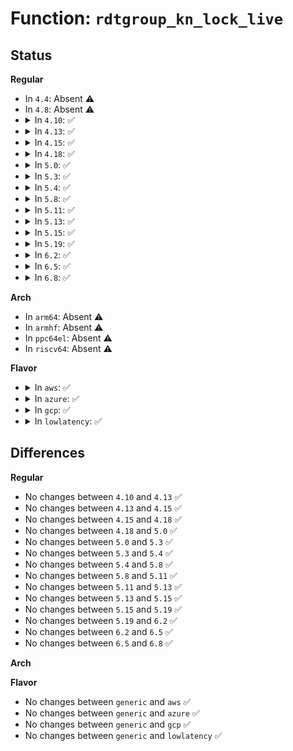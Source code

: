 # Function: <code>rdtgroup_kn_lock_live</code>

## Status
<b>Regular</b>
<ul>
<li>
In <code>4.4</code>: Absent ⚠️
</li>
<li>
In <code>4.8</code>: Absent ⚠️
</li>
<li>
<details>
<summary>In <code>4.10</code>: ✅</summary>

```c
struct rdtgroup *rdtgroup_kn_lock_live(struct kernfs_node *kn);
```

**Collision:** Unique Global

**Inline:** No

**Transformation:** False

**Instances:**

```
In arch/x86/kernel/cpu/intel_rdt_rdtgroup.c (ffffffff81043fd0)
Location: arch/x86/kernel/cpu/intel_rdt_rdtgroup.c:699
Inline: False
Direct callers:
  - arch/x86/kernel/cpu/intel_rdt_rdtgroup.c:rdtgroup_rmdir
  - arch/x86/kernel/cpu/intel_rdt_rdtgroup.c:rdtgroup_tasks_show
  - arch/x86/kernel/cpu/intel_rdt_rdtgroup.c:rdtgroup_tasks_write
  - arch/x86/kernel/cpu/intel_rdt_rdtgroup.c:rdtgroup_cpus_write
  - arch/x86/kernel/cpu/intel_rdt_rdtgroup.c:rdtgroup_cpus_show
  - arch/x86/kernel/cpu/intel_rdt_schemata.c:rdtgroup_schemata_show
  - arch/x86/kernel/cpu/intel_rdt_schemata.c:rdtgroup_schemata_write
```
**Symbols:**

```
ffffffff81043fd0-ffffffff8104403b: rdtgroup_kn_lock_live (STB_GLOBAL)
```
</details>
</li>
<li>
<details>
<summary>In <code>4.13</code>: ✅</summary>

```c
struct rdtgroup *rdtgroup_kn_lock_live(struct kernfs_node *kn);
```

**Collision:** Unique Global

**Inline:** No

**Transformation:** False

**Instances:**

```
In arch/x86/kernel/cpu/intel_rdt_rdtgroup.c (ffffffff81042ec0)
Location: arch/x86/kernel/cpu/intel_rdt_rdtgroup.c:1033
Inline: False
Direct callers:
  - arch/x86/kernel/cpu/intel_rdt_rdtgroup.c:rdtgroup_rmdir
  - arch/x86/kernel/cpu/intel_rdt_rdtgroup.c:mkdir_rdt_prepare
  - arch/x86/kernel/cpu/intel_rdt_rdtgroup.c:rdtgroup_tasks_show
  - arch/x86/kernel/cpu/intel_rdt_rdtgroup.c:rdtgroup_tasks_write
  - arch/x86/kernel/cpu/intel_rdt_rdtgroup.c:rdtgroup_cpus_write
  - arch/x86/kernel/cpu/intel_rdt_rdtgroup.c:rdtgroup_cpus_show
  - arch/x86/kernel/cpu/intel_rdt_ctrlmondata.c:rdtgroup_mondata_show
  - arch/x86/kernel/cpu/intel_rdt_ctrlmondata.c:rdtgroup_schemata_show
  - arch/x86/kernel/cpu/intel_rdt_ctrlmondata.c:rdtgroup_schemata_write
```
**Symbols:**

```
ffffffff81042ec0-ffffffff81042f2b: rdtgroup_kn_lock_live (STB_GLOBAL)
```
</details>
</li>
<li>
<details>
<summary>In <code>4.15</code>: ✅</summary>

```c
struct rdtgroup *rdtgroup_kn_lock_live(struct kernfs_node *kn);
```

**Collision:** Unique Global

**Inline:** No

**Transformation:** False

**Instances:**

```
In arch/x86/kernel/cpu/intel_rdt_rdtgroup.c (ffffffff81046490)
Location: arch/x86/kernel/cpu/intel_rdt_rdtgroup.c:1101
Inline: False
Direct callers:
  - arch/x86/kernel/cpu/intel_rdt_rdtgroup.c:rdtgroup_rmdir
  - arch/x86/kernel/cpu/intel_rdt_rdtgroup.c:mkdir_rdt_prepare
  - arch/x86/kernel/cpu/intel_rdt_rdtgroup.c:rdtgroup_tasks_show
  - arch/x86/kernel/cpu/intel_rdt_rdtgroup.c:rdtgroup_tasks_write
  - arch/x86/kernel/cpu/intel_rdt_rdtgroup.c:rdtgroup_cpus_write
  - arch/x86/kernel/cpu/intel_rdt_rdtgroup.c:rdtgroup_cpus_show
  - arch/x86/kernel/cpu/intel_rdt_ctrlmondata.c:rdtgroup_mondata_show
  - arch/x86/kernel/cpu/intel_rdt_ctrlmondata.c:rdtgroup_schemata_show
  - arch/x86/kernel/cpu/intel_rdt_ctrlmondata.c:rdtgroup_schemata_write
```
**Symbols:**

```
ffffffff81046490-ffffffff810464fb: rdtgroup_kn_lock_live (STB_GLOBAL)
```
</details>
</li>
<li>
<details>
<summary>In <code>4.18</code>: ✅</summary>

```c
struct rdtgroup *rdtgroup_kn_lock_live(struct kernfs_node *kn);
```

**Collision:** Unique Global

**Inline:** No

**Transformation:** False

**Instances:**

```
In arch/x86/kernel/cpu/intel_rdt_rdtgroup.c (ffffffff81048a40)
Location: arch/x86/kernel/cpu/intel_rdt_rdtgroup.c:1198
Inline: False
Direct callers:
  - arch/x86/kernel/cpu/intel_rdt_rdtgroup.c:rdtgroup_rmdir
  - arch/x86/kernel/cpu/intel_rdt_rdtgroup.c:mkdir_rdt_prepare
  - arch/x86/kernel/cpu/intel_rdt_rdtgroup.c:rdtgroup_tasks_show
  - arch/x86/kernel/cpu/intel_rdt_rdtgroup.c:rdtgroup_tasks_write
  - arch/x86/kernel/cpu/intel_rdt_rdtgroup.c:rdtgroup_cpus_write
  - arch/x86/kernel/cpu/intel_rdt_rdtgroup.c:rdtgroup_cpus_show
  - arch/x86/kernel/cpu/intel_rdt_ctrlmondata.c:rdtgroup_mondata_show
  - arch/x86/kernel/cpu/intel_rdt_ctrlmondata.c:rdtgroup_schemata_show
  - arch/x86/kernel/cpu/intel_rdt_ctrlmondata.c:rdtgroup_schemata_write
```
**Symbols:**

```
ffffffff81048a40-ffffffff81048aab: rdtgroup_kn_lock_live (STB_GLOBAL)
```
</details>
</li>
<li>
<details>
<summary>In <code>5.0</code>: ✅</summary>

```c
struct rdtgroup *rdtgroup_kn_lock_live(struct kernfs_node *kn);
```

**Collision:** Unique Global

**Inline:** No

**Transformation:** False

**Instances:**

```
In arch/x86/kernel/cpu/resctrl/rdtgroup.c (ffffffff81058420)
Location: arch/x86/kernel/cpu/resctrl/rdtgroup.c:1927
Inline: False
Direct callers:
  - arch/x86/kernel/cpu/resctrl/rdtgroup.c:rdtgroup_rmdir
  - arch/x86/kernel/cpu/resctrl/rdtgroup.c:mkdir_rdt_prepare
  - arch/x86/kernel/cpu/resctrl/rdtgroup.c:rdtgroup_size_show
  - arch/x86/kernel/cpu/resctrl/rdtgroup.c:rdtgroup_mode_write
  - arch/x86/kernel/cpu/resctrl/rdtgroup.c:rdtgroup_mode_show
  - arch/x86/kernel/cpu/resctrl/rdtgroup.c:rdtgroup_tasks_show
  - arch/x86/kernel/cpu/resctrl/rdtgroup.c:rdtgroup_tasks_write
  - arch/x86/kernel/cpu/resctrl/rdtgroup.c:rdtgroup_cpus_write
  - arch/x86/kernel/cpu/resctrl/rdtgroup.c:rdtgroup_cpus_show
  - arch/x86/kernel/cpu/resctrl/ctrlmondata.c:rdtgroup_mondata_show
  - arch/x86/kernel/cpu/resctrl/ctrlmondata.c:rdtgroup_schemata_show
  - arch/x86/kernel/cpu/resctrl/ctrlmondata.c:rdtgroup_schemata_write
```
**Symbols:**

```
ffffffff81058420-ffffffff8105848b: rdtgroup_kn_lock_live (STB_GLOBAL)
```
</details>
</li>
<li>
<details>
<summary>In <code>5.3</code>: ✅</summary>

```c
struct rdtgroup *rdtgroup_kn_lock_live(struct kernfs_node *kn);
```

**Collision:** Unique Global

**Inline:** No

**Transformation:** False

**Instances:**

```
In arch/x86/kernel/cpu/resctrl/rdtgroup.c (ffffffff8105b9a0)
Location: arch/x86/kernel/cpu/resctrl/rdtgroup.c:1885
Inline: False
Direct callers:
  - arch/x86/kernel/cpu/resctrl/rdtgroup.c:rdtgroup_rmdir
  - arch/x86/kernel/cpu/resctrl/rdtgroup.c:mkdir_rdt_prepare
  - arch/x86/kernel/cpu/resctrl/rdtgroup.c:rdtgroup_size_show
  - arch/x86/kernel/cpu/resctrl/rdtgroup.c:rdtgroup_mode_write
  - arch/x86/kernel/cpu/resctrl/rdtgroup.c:rdtgroup_mode_show
  - arch/x86/kernel/cpu/resctrl/rdtgroup.c:rdtgroup_tasks_show
  - arch/x86/kernel/cpu/resctrl/rdtgroup.c:rdtgroup_tasks_write
  - arch/x86/kernel/cpu/resctrl/rdtgroup.c:rdtgroup_cpus_write
  - arch/x86/kernel/cpu/resctrl/rdtgroup.c:rdtgroup_cpus_show
  - arch/x86/kernel/cpu/resctrl/ctrlmondata.c:rdtgroup_mondata_show
  - arch/x86/kernel/cpu/resctrl/ctrlmondata.c:rdtgroup_schemata_show
  - arch/x86/kernel/cpu/resctrl/ctrlmondata.c:rdtgroup_schemata_write
```
**Symbols:**

```
ffffffff8105b9a0-ffffffff8105ba13: rdtgroup_kn_lock_live (STB_GLOBAL)
```
</details>
</li>
<li>
<details>
<summary>In <code>5.4</code>: ✅</summary>

```c
struct rdtgroup *rdtgroup_kn_lock_live(struct kernfs_node *kn);
```

**Collision:** Unique Global

**Inline:** No

**Transformation:** False

**Instances:**

```
In arch/x86/kernel/cpu/resctrl/rdtgroup.c (ffffffff8105c2b0)
Location: arch/x86/kernel/cpu/resctrl/rdtgroup.c:1883
Inline: False
Direct callers:
  - arch/x86/kernel/cpu/resctrl/rdtgroup.c:rdtgroup_rmdir
  - arch/x86/kernel/cpu/resctrl/rdtgroup.c:rdtgroup_size_show
  - arch/x86/kernel/cpu/resctrl/rdtgroup.c:rdtgroup_mode_write
  - arch/x86/kernel/cpu/resctrl/rdtgroup.c:rdtgroup_mode_show
  - arch/x86/kernel/cpu/resctrl/rdtgroup.c:rdtgroup_tasks_show
  - arch/x86/kernel/cpu/resctrl/rdtgroup.c:rdtgroup_tasks_write
  - arch/x86/kernel/cpu/resctrl/rdtgroup.c:rdtgroup_cpus_write
  - arch/x86/kernel/cpu/resctrl/rdtgroup.c:rdtgroup_cpus_show
  - arch/x86/kernel/cpu/resctrl/ctrlmondata.c:rdtgroup_mondata_show
  - arch/x86/kernel/cpu/resctrl/ctrlmondata.c:rdtgroup_schemata_show
  - arch/x86/kernel/cpu/resctrl/ctrlmondata.c:rdtgroup_schemata_write
```
**Symbols:**

```
ffffffff8105c2b0-ffffffff8105c323: rdtgroup_kn_lock_live (STB_GLOBAL)
```
</details>
</li>
<li>
<details>
<summary>In <code>5.8</code>: ✅</summary>

```c
struct rdtgroup *rdtgroup_kn_lock_live(struct kernfs_node *kn);
```

**Collision:** Unique Global

**Inline:** No

**Transformation:** False

**Instances:**

```
In arch/x86/kernel/cpu/resctrl/rdtgroup.c (ffffffff81062380)
Location: arch/x86/kernel/cpu/resctrl/rdtgroup.c:1987
Inline: False
Direct callers:
  - arch/x86/kernel/cpu/resctrl/rdtgroup.c:rdtgroup_rmdir
  - arch/x86/kernel/cpu/resctrl/rdtgroup.c:mkdir_rdt_prepare
  - arch/x86/kernel/cpu/resctrl/rdtgroup.c:rdtgroup_size_show
  - arch/x86/kernel/cpu/resctrl/rdtgroup.c:rdtgroup_mode_write
  - arch/x86/kernel/cpu/resctrl/rdtgroup.c:rdtgroup_mode_show
  - arch/x86/kernel/cpu/resctrl/rdtgroup.c:rdtgroup_tasks_show
  - arch/x86/kernel/cpu/resctrl/rdtgroup.c:rdtgroup_tasks_write
  - arch/x86/kernel/cpu/resctrl/rdtgroup.c:rdtgroup_cpus_write
  - arch/x86/kernel/cpu/resctrl/rdtgroup.c:rdtgroup_cpus_show
  - arch/x86/kernel/cpu/resctrl/ctrlmondata.c:rdtgroup_mondata_show
  - arch/x86/kernel/cpu/resctrl/ctrlmondata.c:rdtgroup_schemata_show
  - arch/x86/kernel/cpu/resctrl/ctrlmondata.c:rdtgroup_schemata_write
```
**Symbols:**

```
ffffffff81062380-ffffffff810623f7: rdtgroup_kn_lock_live (STB_GLOBAL)
```
</details>
</li>
<li>
<details>
<summary>In <code>5.11</code>: ✅</summary>

```c
struct rdtgroup *rdtgroup_kn_lock_live(struct kernfs_node *kn);
```

**Collision:** Unique Global

**Inline:** No

**Transformation:** False

**Instances:**

```
In arch/x86/kernel/cpu/resctrl/rdtgroup.c (ffffffff810608d0)
Location: arch/x86/kernel/cpu/resctrl/rdtgroup.c:2038
Inline: False
Direct callers:
  - arch/x86/kernel/cpu/resctrl/rdtgroup.c:rdtgroup_rmdir
  - arch/x86/kernel/cpu/resctrl/rdtgroup.c:mkdir_rdt_prepare
  - arch/x86/kernel/cpu/resctrl/rdtgroup.c:rdtgroup_size_show
  - arch/x86/kernel/cpu/resctrl/rdtgroup.c:rdtgroup_mode_write
  - arch/x86/kernel/cpu/resctrl/rdtgroup.c:rdtgroup_mode_show
  - arch/x86/kernel/cpu/resctrl/rdtgroup.c:rdtgroup_tasks_show
  - arch/x86/kernel/cpu/resctrl/rdtgroup.c:rdtgroup_tasks_write
  - arch/x86/kernel/cpu/resctrl/rdtgroup.c:rdtgroup_cpus_write
  - arch/x86/kernel/cpu/resctrl/rdtgroup.c:rdtgroup_cpus_show
  - arch/x86/kernel/cpu/resctrl/ctrlmondata.c:rdtgroup_mondata_show
  - arch/x86/kernel/cpu/resctrl/ctrlmondata.c:rdtgroup_schemata_show
  - arch/x86/kernel/cpu/resctrl/ctrlmondata.c:rdtgroup_schemata_write
```
**Symbols:**

```
ffffffff810608d0-ffffffff81060947: rdtgroup_kn_lock_live (STB_GLOBAL)
```
</details>
</li>
<li>
<details>
<summary>In <code>5.13</code>: ✅</summary>

```c
struct rdtgroup *rdtgroup_kn_lock_live(struct kernfs_node *kn);
```

**Collision:** Unique Global

**Inline:** No

**Transformation:** False

**Instances:**

```
In arch/x86/kernel/cpu/resctrl/rdtgroup.c (ffffffff810609e0)
Location: arch/x86/kernel/cpu/resctrl/rdtgroup.c:2038
Inline: False
Direct callers:
  - arch/x86/kernel/cpu/resctrl/rdtgroup.c:rdtgroup_rmdir
  - arch/x86/kernel/cpu/resctrl/rdtgroup.c:mkdir_rdt_prepare
  - arch/x86/kernel/cpu/resctrl/rdtgroup.c:rdtgroup_size_show
  - arch/x86/kernel/cpu/resctrl/rdtgroup.c:rdtgroup_mode_write
  - arch/x86/kernel/cpu/resctrl/rdtgroup.c:rdtgroup_mode_show
  - arch/x86/kernel/cpu/resctrl/rdtgroup.c:rdtgroup_tasks_show
  - arch/x86/kernel/cpu/resctrl/rdtgroup.c:rdtgroup_tasks_write
  - arch/x86/kernel/cpu/resctrl/rdtgroup.c:rdtgroup_cpus_write
  - arch/x86/kernel/cpu/resctrl/rdtgroup.c:rdtgroup_cpus_show
  - arch/x86/kernel/cpu/resctrl/ctrlmondata.c:rdtgroup_mondata_show
  - arch/x86/kernel/cpu/resctrl/ctrlmondata.c:rdtgroup_schemata_show
  - arch/x86/kernel/cpu/resctrl/ctrlmondata.c:rdtgroup_schemata_write
```
**Symbols:**

```
ffffffff810609e0-ffffffff81060a57: rdtgroup_kn_lock_live (STB_GLOBAL)
```
</details>
</li>
<li>
<details>
<summary>In <code>5.15</code>: ✅</summary>

```c
struct rdtgroup *rdtgroup_kn_lock_live(struct kernfs_node *kn);
```

**Collision:** Unique Global

**Inline:** No

**Transformation:** False

**Instances:**

```
In arch/x86/kernel/cpu/resctrl/rdtgroup.c (ffffffff8106a6a0)
Location: arch/x86/kernel/cpu/resctrl/rdtgroup.c:1991
Inline: False
Direct callers:
  - arch/x86/kernel/cpu/resctrl/rdtgroup.c:rdtgroup_rmdir
  - arch/x86/kernel/cpu/resctrl/rdtgroup.c:mkdir_rdt_prepare
  - arch/x86/kernel/cpu/resctrl/rdtgroup.c:rdtgroup_size_show
  - arch/x86/kernel/cpu/resctrl/rdtgroup.c:rdtgroup_mode_write
  - arch/x86/kernel/cpu/resctrl/rdtgroup.c:rdtgroup_mode_show
  - arch/x86/kernel/cpu/resctrl/rdtgroup.c:rdtgroup_tasks_show
  - arch/x86/kernel/cpu/resctrl/rdtgroup.c:rdtgroup_tasks_write
  - arch/x86/kernel/cpu/resctrl/rdtgroup.c:rdtgroup_cpus_write
  - arch/x86/kernel/cpu/resctrl/rdtgroup.c:rdtgroup_cpus_show
  - arch/x86/kernel/cpu/resctrl/ctrlmondata.c:rdtgroup_mondata_show
  - arch/x86/kernel/cpu/resctrl/ctrlmondata.c:rdtgroup_schemata_show
  - arch/x86/kernel/cpu/resctrl/ctrlmondata.c:rdtgroup_schemata_write
```
**Symbols:**

```
ffffffff8106a6a0-ffffffff8106a717: rdtgroup_kn_lock_live (STB_GLOBAL)
```
</details>
</li>
<li>
<details>
<summary>In <code>5.19</code>: ✅</summary>

```c
struct rdtgroup *rdtgroup_kn_lock_live(struct kernfs_node *kn);
```

**Collision:** Unique Global

**Inline:** No

**Transformation:** False

**Instances:**

```
In arch/x86/kernel/cpu/resctrl/rdtgroup.c (ffffffff81077930)
Location: arch/x86/kernel/cpu/resctrl/rdtgroup.c:1991
Inline: False
Direct callers:
  - arch/x86/kernel/cpu/resctrl/rdtgroup.c:rdtgroup_rmdir
  - arch/x86/kernel/cpu/resctrl/rdtgroup.c:mkdir_rdt_prepare
  - arch/x86/kernel/cpu/resctrl/rdtgroup.c:rdtgroup_size_show
  - arch/x86/kernel/cpu/resctrl/rdtgroup.c:rdtgroup_mode_write
  - arch/x86/kernel/cpu/resctrl/rdtgroup.c:rdtgroup_mode_show
  - arch/x86/kernel/cpu/resctrl/rdtgroup.c:rdtgroup_tasks_show
  - arch/x86/kernel/cpu/resctrl/rdtgroup.c:rdtgroup_tasks_write
  - arch/x86/kernel/cpu/resctrl/rdtgroup.c:rdtgroup_cpus_write
  - arch/x86/kernel/cpu/resctrl/rdtgroup.c:rdtgroup_cpus_show
  - arch/x86/kernel/cpu/resctrl/ctrlmondata.c:rdtgroup_mondata_show
  - arch/x86/kernel/cpu/resctrl/ctrlmondata.c:rdtgroup_schemata_show
  - arch/x86/kernel/cpu/resctrl/ctrlmondata.c:rdtgroup_schemata_write
```
**Symbols:**

```
ffffffff81077930-ffffffff810779ad: rdtgroup_kn_lock_live (STB_GLOBAL)
```
</details>
</li>
<li>
<details>
<summary>In <code>6.2</code>: ✅</summary>

```c
struct rdtgroup *rdtgroup_kn_lock_live(struct kernfs_node *kn);
```

**Collision:** Unique Global

**Inline:** No

**Transformation:** False

**Instances:**

```
In arch/x86/kernel/cpu/resctrl/rdtgroup.c (ffffffff810884c0)
Location: arch/x86/kernel/cpu/resctrl/rdtgroup.c:2031
Inline: False
Direct callers:
  - arch/x86/kernel/cpu/resctrl/rdtgroup.c:rdtgroup_rmdir
  - arch/x86/kernel/cpu/resctrl/rdtgroup.c:mkdir_rdt_prepare
  - arch/x86/kernel/cpu/resctrl/rdtgroup.c:rdtgroup_size_show
  - arch/x86/kernel/cpu/resctrl/rdtgroup.c:rdtgroup_mode_write
  - arch/x86/kernel/cpu/resctrl/rdtgroup.c:rdtgroup_mode_show
  - arch/x86/kernel/cpu/resctrl/rdtgroup.c:rdtgroup_tasks_show
  - arch/x86/kernel/cpu/resctrl/rdtgroup.c:rdtgroup_tasks_write
  - arch/x86/kernel/cpu/resctrl/rdtgroup.c:rdtgroup_cpus_write
  - arch/x86/kernel/cpu/resctrl/rdtgroup.c:rdtgroup_cpus_show
  - arch/x86/kernel/cpu/resctrl/ctrlmondata.c:rdtgroup_mondata_show
  - arch/x86/kernel/cpu/resctrl/ctrlmondata.c:rdtgroup_schemata_show
  - arch/x86/kernel/cpu/resctrl/ctrlmondata.c:rdtgroup_schemata_write
```
**Symbols:**

```
ffffffff810884c0-ffffffff8108853d: rdtgroup_kn_lock_live (STB_GLOBAL)
```
</details>
</li>
<li>
<details>
<summary>In <code>6.5</code>: ✅</summary>

```c
struct rdtgroup *rdtgroup_kn_lock_live(struct kernfs_node *kn);
```

**Collision:** Unique Global

**Inline:** No

**Transformation:** False

**Instances:**

```
In arch/x86/kernel/cpu/resctrl/rdtgroup.c (ffffffff8108b3f0)
Location: arch/x86/kernel/cpu/resctrl/rdtgroup.c:2328
Inline: False
Direct callers:
  - arch/x86/kernel/cpu/resctrl/rdtgroup.c:rdtgroup_rmdir
  - arch/x86/kernel/cpu/resctrl/rdtgroup.c:mkdir_rdt_prepare
  - arch/x86/kernel/cpu/resctrl/rdtgroup.c:rdtgroup_size_show
  - arch/x86/kernel/cpu/resctrl/rdtgroup.c:rdtgroup_mode_write
  - arch/x86/kernel/cpu/resctrl/rdtgroup.c:rdtgroup_mode_show
  - arch/x86/kernel/cpu/resctrl/rdtgroup.c:rdtgroup_tasks_show
  - arch/x86/kernel/cpu/resctrl/rdtgroup.c:rdtgroup_tasks_write
  - arch/x86/kernel/cpu/resctrl/rdtgroup.c:rdtgroup_cpus_write
  - arch/x86/kernel/cpu/resctrl/rdtgroup.c:rdtgroup_cpus_show
  - arch/x86/kernel/cpu/resctrl/ctrlmondata.c:rdtgroup_mondata_show
  - arch/x86/kernel/cpu/resctrl/ctrlmondata.c:rdtgroup_schemata_show
  - arch/x86/kernel/cpu/resctrl/ctrlmondata.c:rdtgroup_schemata_write
```
**Symbols:**

```
ffffffff8108b3f0-ffffffff8108b46d: rdtgroup_kn_lock_live (STB_GLOBAL)
```
</details>
</li>
<li>
<details>
<summary>In <code>6.8</code>: ✅</summary>

```c
struct rdtgroup *rdtgroup_kn_lock_live(struct kernfs_node *kn);
```

**Collision:** Unique Global

**Inline:** No

**Transformation:** False

**Instances:**

```
In arch/x86/kernel/cpu/resctrl/rdtgroup.c (ffffffff810925e0)
Location: arch/x86/kernel/cpu/resctrl/rdtgroup.c:2411
Inline: False
Direct callers:
  - arch/x86/kernel/cpu/resctrl/rdtgroup.c:rdtgroup_rmdir
  - arch/x86/kernel/cpu/resctrl/rdtgroup.c:mkdir_rdt_prepare
  - arch/x86/kernel/cpu/resctrl/rdtgroup.c:rdtgroup_size_show
  - arch/x86/kernel/cpu/resctrl/rdtgroup.c:rdtgroup_mode_write
  - arch/x86/kernel/cpu/resctrl/rdtgroup.c:rdtgroup_mode_show
  - arch/x86/kernel/cpu/resctrl/rdtgroup.c:rdtgroup_rmid_show
  - arch/x86/kernel/cpu/resctrl/rdtgroup.c:rdtgroup_closid_show
  - arch/x86/kernel/cpu/resctrl/rdtgroup.c:rdtgroup_tasks_show
  - arch/x86/kernel/cpu/resctrl/rdtgroup.c:rdtgroup_tasks_write
  - arch/x86/kernel/cpu/resctrl/rdtgroup.c:rdtgroup_cpus_write
  - arch/x86/kernel/cpu/resctrl/rdtgroup.c:rdtgroup_cpus_show
  - arch/x86/kernel/cpu/resctrl/ctrlmondata.c:rdtgroup_mondata_show
  - arch/x86/kernel/cpu/resctrl/ctrlmondata.c:rdtgroup_schemata_show
  - arch/x86/kernel/cpu/resctrl/ctrlmondata.c:rdtgroup_schemata_write
```
**Symbols:**

```
ffffffff810925e0-ffffffff8109265d: rdtgroup_kn_lock_live (STB_GLOBAL)
```
</details>
</li>
</ul>
<b>Arch</b>
<ul>
<li>
In <code>arm64</code>: Absent ⚠️
</li>
<li>
In <code>armhf</code>: Absent ⚠️
</li>
<li>
In <code>ppc64el</code>: Absent ⚠️
</li>
<li>
In <code>riscv64</code>: Absent ⚠️
</li>
</ul>
<b>Flavor</b>
<ul>
<li>
<details>
<summary>In <code>aws</code>: ✅</summary>

```c
struct rdtgroup *rdtgroup_kn_lock_live(struct kernfs_node *kn);
```

**Collision:** Unique Global

**Inline:** No

**Transformation:** False

**Instances:**

```
In arch/x86/kernel/cpu/resctrl/rdtgroup.c (ffffffff8105be30)
Location: arch/x86/kernel/cpu/resctrl/rdtgroup.c:1883
Inline: False
Direct callers:
  - arch/x86/kernel/cpu/resctrl/rdtgroup.c:rdtgroup_rmdir
  - arch/x86/kernel/cpu/resctrl/rdtgroup.c:rdtgroup_size_show
  - arch/x86/kernel/cpu/resctrl/rdtgroup.c:rdtgroup_mode_write
  - arch/x86/kernel/cpu/resctrl/rdtgroup.c:rdtgroup_mode_show
  - arch/x86/kernel/cpu/resctrl/rdtgroup.c:rdtgroup_tasks_show
  - arch/x86/kernel/cpu/resctrl/rdtgroup.c:rdtgroup_tasks_write
  - arch/x86/kernel/cpu/resctrl/rdtgroup.c:rdtgroup_cpus_write
  - arch/x86/kernel/cpu/resctrl/rdtgroup.c:rdtgroup_cpus_show
  - arch/x86/kernel/cpu/resctrl/ctrlmondata.c:rdtgroup_mondata_show
  - arch/x86/kernel/cpu/resctrl/ctrlmondata.c:rdtgroup_schemata_show
  - arch/x86/kernel/cpu/resctrl/ctrlmondata.c:rdtgroup_schemata_write
```
**Symbols:**

```
ffffffff8105be30-ffffffff8105bea3: rdtgroup_kn_lock_live (STB_GLOBAL)
```
</details>
</li>
<li>
<details>
<summary>In <code>azure</code>: ✅</summary>

```c
struct rdtgroup *rdtgroup_kn_lock_live(struct kernfs_node *kn);
```

**Collision:** Unique Global

**Inline:** No

**Transformation:** False

**Instances:**

```
In arch/x86/kernel/cpu/resctrl/rdtgroup.c (ffffffff8104c000)
Location: arch/x86/kernel/cpu/resctrl/rdtgroup.c:1883
Inline: False
Direct callers:
  - arch/x86/kernel/cpu/resctrl/rdtgroup.c:rdtgroup_rmdir
  - arch/x86/kernel/cpu/resctrl/rdtgroup.c:rdtgroup_size_show
  - arch/x86/kernel/cpu/resctrl/rdtgroup.c:rdtgroup_mode_write
  - arch/x86/kernel/cpu/resctrl/rdtgroup.c:rdtgroup_mode_show
  - arch/x86/kernel/cpu/resctrl/rdtgroup.c:rdtgroup_tasks_show
  - arch/x86/kernel/cpu/resctrl/rdtgroup.c:rdtgroup_tasks_write
  - arch/x86/kernel/cpu/resctrl/rdtgroup.c:rdtgroup_cpus_write
  - arch/x86/kernel/cpu/resctrl/rdtgroup.c:rdtgroup_cpus_show
  - arch/x86/kernel/cpu/resctrl/ctrlmondata.c:rdtgroup_mondata_show
  - arch/x86/kernel/cpu/resctrl/ctrlmondata.c:rdtgroup_schemata_show
  - arch/x86/kernel/cpu/resctrl/ctrlmondata.c:rdtgroup_schemata_write
```
**Symbols:**

```
ffffffff8104c000-ffffffff8104c073: rdtgroup_kn_lock_live (STB_GLOBAL)
```
</details>
</li>
<li>
<details>
<summary>In <code>gcp</code>: ✅</summary>

```c
struct rdtgroup *rdtgroup_kn_lock_live(struct kernfs_node *kn);
```

**Collision:** Unique Global

**Inline:** No

**Transformation:** False

**Instances:**

```
In arch/x86/kernel/cpu/resctrl/rdtgroup.c (ffffffff8105c260)
Location: arch/x86/kernel/cpu/resctrl/rdtgroup.c:1883
Inline: False
Direct callers:
  - arch/x86/kernel/cpu/resctrl/rdtgroup.c:rdtgroup_rmdir
  - arch/x86/kernel/cpu/resctrl/rdtgroup.c:rdtgroup_size_show
  - arch/x86/kernel/cpu/resctrl/rdtgroup.c:rdtgroup_mode_write
  - arch/x86/kernel/cpu/resctrl/rdtgroup.c:rdtgroup_mode_show
  - arch/x86/kernel/cpu/resctrl/rdtgroup.c:rdtgroup_tasks_show
  - arch/x86/kernel/cpu/resctrl/rdtgroup.c:rdtgroup_tasks_write
  - arch/x86/kernel/cpu/resctrl/rdtgroup.c:rdtgroup_cpus_write
  - arch/x86/kernel/cpu/resctrl/rdtgroup.c:rdtgroup_cpus_show
  - arch/x86/kernel/cpu/resctrl/ctrlmondata.c:rdtgroup_mondata_show
  - arch/x86/kernel/cpu/resctrl/ctrlmondata.c:rdtgroup_schemata_show
  - arch/x86/kernel/cpu/resctrl/ctrlmondata.c:rdtgroup_schemata_write
```
**Symbols:**

```
ffffffff8105c260-ffffffff8105c2d3: rdtgroup_kn_lock_live (STB_GLOBAL)
```
</details>
</li>
<li>
<details>
<summary>In <code>lowlatency</code>: ✅</summary>

```c
struct rdtgroup *rdtgroup_kn_lock_live(struct kernfs_node *kn);
```

**Collision:** Unique Global

**Inline:** No

**Transformation:** False

**Instances:**

```
In arch/x86/kernel/cpu/resctrl/rdtgroup.c (ffffffff8105d770)
Location: arch/x86/kernel/cpu/resctrl/rdtgroup.c:1883
Inline: False
Direct callers:
  - arch/x86/kernel/cpu/resctrl/rdtgroup.c:rdtgroup_rmdir
  - arch/x86/kernel/cpu/resctrl/rdtgroup.c:rdtgroup_size_show
  - arch/x86/kernel/cpu/resctrl/rdtgroup.c:rdtgroup_mode_write
  - arch/x86/kernel/cpu/resctrl/rdtgroup.c:rdtgroup_mode_show
  - arch/x86/kernel/cpu/resctrl/rdtgroup.c:rdtgroup_tasks_show
  - arch/x86/kernel/cpu/resctrl/rdtgroup.c:rdtgroup_tasks_write
  - arch/x86/kernel/cpu/resctrl/rdtgroup.c:rdtgroup_cpus_write
  - arch/x86/kernel/cpu/resctrl/rdtgroup.c:rdtgroup_cpus_show
  - arch/x86/kernel/cpu/resctrl/ctrlmondata.c:rdtgroup_mondata_show
  - arch/x86/kernel/cpu/resctrl/ctrlmondata.c:rdtgroup_schemata_show
  - arch/x86/kernel/cpu/resctrl/ctrlmondata.c:rdtgroup_schemata_write
```
**Symbols:**

```
ffffffff8105d770-ffffffff8105d7e3: rdtgroup_kn_lock_live (STB_GLOBAL)
```
</details>
</li>
</ul>

## Differences
<b>Regular</b>
<ul>
<li>
No changes between <code>4.10</code> and <code>4.13</code> ✅
</li>
<li>
No changes between <code>4.13</code> and <code>4.15</code> ✅
</li>
<li>
No changes between <code>4.15</code> and <code>4.18</code> ✅
</li>
<li>
No changes between <code>4.18</code> and <code>5.0</code> ✅
</li>
<li>
No changes between <code>5.0</code> and <code>5.3</code> ✅
</li>
<li>
No changes between <code>5.3</code> and <code>5.4</code> ✅
</li>
<li>
No changes between <code>5.4</code> and <code>5.8</code> ✅
</li>
<li>
No changes between <code>5.8</code> and <code>5.11</code> ✅
</li>
<li>
No changes between <code>5.11</code> and <code>5.13</code> ✅
</li>
<li>
No changes between <code>5.13</code> and <code>5.15</code> ✅
</li>
<li>
No changes between <code>5.15</code> and <code>5.19</code> ✅
</li>
<li>
No changes between <code>5.19</code> and <code>6.2</code> ✅
</li>
<li>
No changes between <code>6.2</code> and <code>6.5</code> ✅
</li>
<li>
No changes between <code>6.5</code> and <code>6.8</code> ✅
</li>
</ul>
<b>Arch</b>
<ul>
</ul>
<b>Flavor</b>
<ul>
<li>
No changes between <code>generic</code> and <code>aws</code> ✅
</li>
<li>
No changes between <code>generic</code> and <code>azure</code> ✅
</li>
<li>
No changes between <code>generic</code> and <code>gcp</code> ✅
</li>
<li>
No changes between <code>generic</code> and <code>lowlatency</code> ✅
</li>
</ul>
